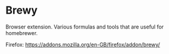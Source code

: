 # Brewy
Browser extension. Various formulas and tools that are useful for homebrewer.

Firefox: https://addons.mozilla.org/en-GB/firefox/addon/brewy/

